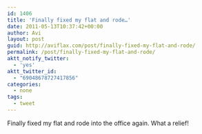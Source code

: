 ```yaml
---
id: 1406
title: 'Finally fixed my flat and rode…'
date: 2011-05-13T10:37:42+00:00
author: Avi
layout: post
guid: http://aviflax.com/post/finally-fixed-my-flat-and-rode/
permalink: /post/finally-fixed-my-flat-and-rode/
aktt_notify_twitter:
  - 'yes'
aktt_twitter_id:
  - "69048678727417856"
categories:
  - none
tags:
  - tweet
---
```

Finally fixed my flat and rode into the office again. What a relief!